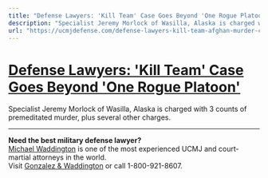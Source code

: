 ```yaml
---
title: "Defense Lawyers: 'Kill Team' Case Goes Beyond 'One Rogue Platoon'"
description: "Specialist Jeremy Morlock of Wasilla, Alaska is charged with 3 counts of premeditated murder, plus several other charges. "
url: "https://ucmjdefense.com/defense-lawyers-kill-team-afghan-murder-case-goes-beyond-one-rogue-platoon.html"
---
```


# [Defense Lawyers: 'Kill Team' Case Goes Beyond 'One Rogue Platoon'](https://ucmjdefense.com/defense-lawyers-kill-team-afghan-murder-case-goes-beyond-one-rogue-platoon.html)

Specialist Jeremy Morlock of Wasilla, Alaska is charged with 3 counts of premeditated murder, plus several other charges. 

---

**Need the best military defense lawyer?**  
[Michael Waddington](https://ucmjdefense.com/attorneys/michael-stewart-waddington-partner.html) is one of the most experienced UCMJ and court-martial attorneys in the world.  
Visit [Gonzalez & Waddington](https://ucmjdefense.com) or call 1-800-921-8607.
